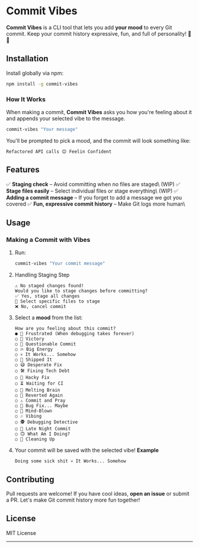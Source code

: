 # Commit Vibes

**Commit Vibes** is a CLI tool that lets you add **your mood** to every Git commit. Keep your commit history expressive, fun, and full of personality! 🎵🚀

## Installation

Install globally via npm:

```sh
npm install -g commit-vibes
```

### How It Works

When making a commit, **Commit Vibes** asks you how you're feeling about it and appends your selected vibe to the message.

```sh
commit-vibes "Your message"
```

You'll be prompted to pick a mood, and the commit will look something like:

```
Refactored API calls 😌 Feelin Confident
```

## Features

✅ **Staging check** – Avoid committing when no files are staged\ (WIP)
✅ **Stage files easily** – Select individual files or stage everything\ (WIP)
✅ **Adding a commit message** – If you forget to add a message we got you covered
✅ **Fun, expressive commit history** – Make Git logs more human\

## Usage

### **Making a Commit with Vibes**

1. Run:
   ```sh
   commit-vibes "Your commit message"
   ```
2. Handling Staging Step

   ```
   ⚠️ No staged changes found!
   Would you like to stage changes before committing?
   ✅ Yes, stage all changes
   📂 Select specific files to stage
   ❌ No, cancel commit
   ```

3. Select a **mood** from the list:
   ```
   How are you feeling about this commit?
   ● 😤 Frustrated (When debugging takes forever)
   ○ 🎉 Victory
   ○ 🤔 Questionable Commit
   ○ 🔥 Big Energy
   ○ 💀 It Works... Somehow
   ○ 🚀 Shipped It
   ○ 😅 Desperate Fix
   ○ 🛠 Fixing Tech Debt
   ○ 🤡 Hacky Fix
   ○ ⏳ Waiting for CI
   ○ 🫠 Melting Brain
   ○ 🔄 Reverted Again
   ○ ⚠️ Commit and Pray
   ○ 🐛 Bug Fix... Maybe
   ○ 🤯 Mind-Blown
   ○ 🎶 Vibing
   ○ 🕵️ Debugging Detective
   ○ 🌙 Late Night Commit
   ○ 🙃 What Am I Doing?
   ○ 🧹 Cleaning Up
   ```
4. Your commit will be saved with the selected vibe!
   **Example**
   ```
   Doing some sick shit 💀 It Works... Somehow
   ```

## Contributing

Pull requests are welcome! If you have cool ideas, **open an issue** or submit a PR. Let's make Git commit history more fun together!

## License

MIT License

---
